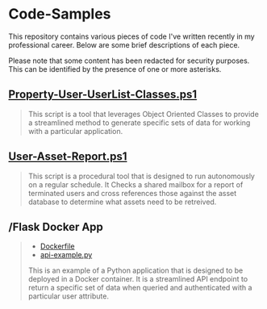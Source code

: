 
# Code-Samples
This repository contains various pieces of code I've written recently in my professional career.  Below are some brief descriptions of each piece.

Please note that some content has been redacted for security purposes.  This can be identified by the presence of one or more asterisks.
    


## [Property-User-UserList-Classes.ps1](/Property-User-UserList-Classes.ps1)

>This script is a tool that leverages Object Oriented Classes to provide a streamlined method to generate specific sets of data for working with a particular application.


## [User-Asset-Report.ps1](/User-Asset-Report.ps1)

>This script is a procedural tool that is designed to run autonomously on a regular schedule. It Checks a shared mailbox for a report of terminated users and cross references those against the asset database to determine what assets need to be retreived.


## /Flask Docker App

>- [Dockerfile](/Flask_Docker_App/Dockerfile)  
>- [api-example.py](/Flask_Docker_App/api-example.py)  
>
>This is an example of a Python application that is designed to be deployed in a Docker container.  It is a streamlined API endpoint to return a specific set of data when queried and authenticated with a particular user attribute.
